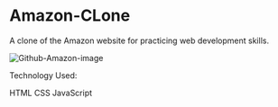 # Amazon-CLone
A clone of the Amazon website for practicing web development skills.

![Github-Amazon-image](https://github.com/user-attachments/assets/1ab6d090-9b97-411e-af36-9c2a6a1b77c0)

Technology Used:

HTML
CSS
JavaScript
